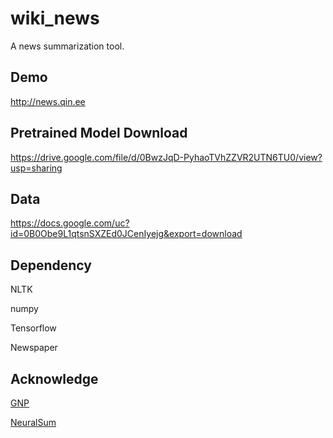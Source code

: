 # wiki_news

A news summarization tool.

## Demo

http://news.qin.ee

## Pretrained Model Download

https://drive.google.com/file/d/0BwzJqD-PyhaoTVhZZVR2UTN6TU0/view?usp=sharing

## Data

https://docs.google.com/uc?id=0B0Obe9L1qtsnSXZEd0JCenIyejg&export=download

## Dependency

NLTK

numpy

Tensorflow

Newspaper

## Acknowledge

[GNP](https://github.com/mPAND/gnp)

[NeuralSum](https://github.com/cheng6076/NeuralSum)